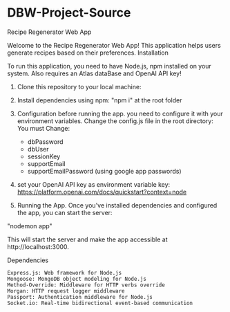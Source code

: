 # DBW-Project-Source
Recipe Regenerator Web App

Welcome to the Recipe Regenerator Web App! This application helps users generate recipes based on their preferences.
Installation

To run this application, you need to have Node.js, npm installed on your system. Also requires an Atlas dataBase and OpenAI API key!

1) Clone this repository to your local machine:

2) Install dependencies using npm: "npm i" at the root folder

3) Configuration before running the app. you need to configure it with your environment variables.
    Change the config.js file in the root directory:
    You must Change: 
    - dbPassword
    - dbUser
    - sessionKey 
    - supportEmail
    - supportEmailPassword (using google app passwords)

4) set your OpenAI API key as environment variable  key: https://platform.openai.com/docs/quickstart?context=node


5) Running the App. Once you've installed dependencies and configured the app, you can start the server:

"nodemon app"

This will start the server and make the app accessible at http://localhost:3000.


Dependencies

    Express.js: Web framework for Node.js
    Mongoose: MongoDB object modeling for Node.js
    Method-Override: Middleware for HTTP verbs override
    Morgan: HTTP request logger middleware
    Passport: Authentication middleware for Node.js
    Socket.io: Real-time bidirectional event-based communication
